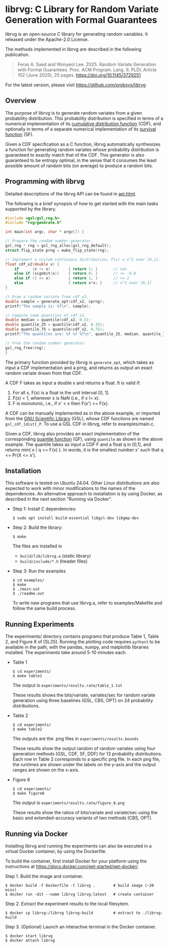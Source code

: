 librvg: C Library for Random Variate Generation with Formal Guarantees
======================================================================

librvg is an open-source C library for generating random variables.
It released under the Apache-2.0 License.

The methods implemented in librvg are described in the following
publication.

  > Feras A. Saad and Wonyeol Lee. 2025.
  > Random Variate Generation with Formal Guarantees.
  > Proc. ACM Program. Lang. 9, PLDI, Article 152 (June 2025), 25 pages.
  > https://doi.org/10.1145/3729251

For the latest version, please visit https://github.com/probsys/librvg

Overview
--------

The purpose of librvg is to generate random variates from a given
probability distribution. This probability distribution is specified in
terms of a numerical implementation of its
[cumulative distribution function](https://en.wikipedia.org/wiki/Cumulative_distribution_function)
(CDF), and optionally in terms of a separate numerical implementation of its
[survival function](https://en.wikipedia.org/wiki/Survival_function) (SF).

Given a CDF specification as a C function, librvg automatically synthesizes
a function for generating random variates whose probability distribution is
guaranteed to exactly match that of the CDF. This generator is also
guaranteed to be entropy optimal, in the sense that it consumes the least
possible amount of random bits (on average) to produce a random bits.

Programming with librvg
-----------------------

Detailed descriptions of the librvg API can be found in [api.html](api.html).

The following is a brief synopsis of how to get started with the main tasks
supported by the library.

  ```c
  #include <gsl/gsl_rng.h>
  #include "rvg/generate.h"

  int main(int argc, char * argv[]) {

  // Prepare the random number generator.
  gsl_rng * rng = gsl_rng_alloc(gsl_rng_default);
  struct flip_state prng = make_flip_state(rng);

  // Implement a custom continuous distribution, F(x) = x^2 over [0,1].
  float cdf_x2(double x) {
      if      (x != x)        { return 1; }       // nan
      else if (signbit(x))    { return 0; }       // <= -0.0
      else if (1 <= x)        { return 1; }       // >= 1
      else                    { return x*x; }     // x^2 over [0,1]
  }

  // Draw a random variate from cdf_x2.
  double sample = generate_opt(cdf_x2, &prng);
  printf("The sample is: %f\n", sample);

  // Compute some quantiles of cdf_x2.
  double median = quantile(cdf_x2, 0.5);
  double quantile_25 = quantile(cdf_x2, 0.25);
  double quantile_75 = quantile(cdf_x2, 0.75);
  printf("The quantiles are: %f %f %f\n", quantile_25, median, quantile_75);

  // Free the random number generator.
  gsl_rng_free(rng);
  }
  ```

The primary function provided by librvg is `generate_opt`, which takes as
input a CDF implementation and a prng, and returns as output an exact
random variate drawn from that CDF.

A CDF F takes as input a double x and returns a float. It is valid if:

  1. For all x, F(x) is a float in the unit interval [0, 1].
  2. F(x) = 1, whenever x is NaN (i.e., if x != x).
  3. F is monotonic, i.e., if x' < x then F(x') <= F(x).

A CDF can be manually implemented as in the above example, or imported from the
[GNU Scientific Library](https://www.gnu.org/software/gsl/doc/html/randist.html)
(GSL), whose CDF functions are named `gsl_cdf_[dist]_P`.
To use a GSL CDF in librvg, refer to examples/main.c.

Given a CDF, librvg also provides an exact implementation of the corresponding
[quantile function](https://en.wikipedia.org/wiki/Quantile_function) (QF),
using `quantile` as shown in the above example.
The quantile takes as input a CDF F and a float q in [0,1], and returns
min{ x | q <= F(x) }. In words, it is the smallest number x' such that
q <= Pr(X <= x').

Installation
------------

This software is tested on Ubuntu 24.04. Other Linux distributions are also
expected to work with minor modifications to the names of the dependencies.
An alternative approach to installation is by using Docker, as described in
the next section "Running via Docker".

- Step 1: Install C dependencies:

      $ sudo apt install build-essential libgsl-dev libgmp-dev

- Step 2: Build the library:

      $ make

  The files are installed in
    - `build/lib/librvg.a`  (static library)
    - `build/include/*.h`   (header files)

- Step 3: Run the examples

      $ cd examples/
      $ make
      $ ./main.out
      $ ./readme.out

  To write new programs that use librvg.a, refer to examples/Makefile and
  follow the same build process.

Running Experiments
-------------------

The experiments/ directory contains programs that produce Table 1, Table 2,
and Figure 8 of [SL25]. Running the plotting code requires `python3` to be
available in the path, with the pandas, numpy, and matplotlib libraries
installed. The experiments take around 5-10 minutes each.

- Table 1

      $ cd experiments/
      $ make table1

  The output is `experiments/results.rate/table_1.txt`

  These results shows the bits/variate, variates/sec for random
  variate generation using three baselines (GSL, CBS, OPT)
  on 24 probability distributions.

- Table 2

      $ cd experiments/
      $ make table2

  The outputs are the .png files in `experiments/results.bounds`

  These results show the output random of random variates using four
  generation methods (GSL, CDF, SF, DDF) for 13 probability distributions.
  Each row in Table 2 corresponds to a specific png file. In each png file,
  the runtimes are shown under the labels on the y-axis and the output
  ranges are shown on the x-axis.

- Figure 8

      $ cd experiments/
      $ make figure8

  The output is `experiments/results.rate/figure_8.png`

  These results show the ratios of bits/variate and variate/sec using
  the basic and extended-accuracy variants of two methods (CBS, OPT).

Running via Docker
------------------

Installing librvg and running the experiments can also be executed in a
virtual Docker container, by using the Dockerfile.

To build the container, first install Docker for your platform using
the instructions at https://docs.docker.com/get-started/get-docker/.

Step 1. Build the image and container.

    $ docker build -f Dockerfile -t librvg .        # build image (~20 mins)
    $ docker run -dit --name librvg librvg:latest   # create container

Step 2. Extract the experiment results to the local filesytem.

    $ docker cp librvg:/librvg librvg-build         # extract to ./librvg-build

Step 3. (Optional) Launch an interactive terminal in the Docker container.

    $ docker start librvg
    $ docker attach librvg
